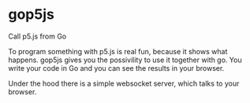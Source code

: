 # gop5js

Call p5.js from Go

To program something with p5.js is real fun, because it shows what happens. gop5js gives you the possivility to use it together with go. You write your code in Go and you can see the results in your browser. 

Under the hood there is a simple websocket server, which talks to your browser. 
